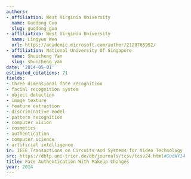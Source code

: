 ```yaml
---
authors:
- affiliation: West Virginia University
  name: Guodong Guo
  slug: guodong_guo
- affiliation: West Virginia University
  name: Lingyun Wen
  url: https://academic.microsoft.com/author/2120765952/
- affiliation: National University Of Singapore
  name: Shuicheng Yan
  slug: shuicheng_yan
date: '2014-05-01'
estimated_citations: 71
fields:
- three dimensional face recognition
- facial recognition system
- object detection
- image texture
- feature extraction
- discriminative model
- pattern recognition
- computer vision
- cosmetics
- authentication
- computer science
- artificial intelligence
in: IEEE Transactions on Circuits and Systems for Video Technology
src: https://dblp.uni-trier.de/db/journals/tcsv/tcsv24.html#GuoWY14
title: Face Authentication With Makeup Changes
year: 2014
---
```

